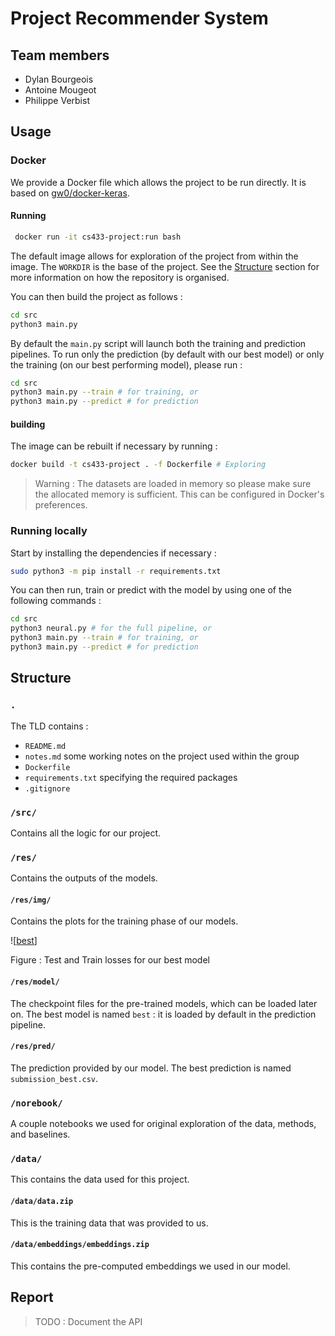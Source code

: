 # Project Recommender System

## Team members

* Dylan Bourgeois
* Antoine Mougeot
* Philippe Verbist

## Usage

### Docker

We provide a Docker file which allows the project to be run directly. It is
based on [gw0/docker-keras](https://github.com/gw0/docker-keras).

#### Running

```bash
 docker run -it cs433-project:run bash
```

The default image allows for exploration of the project from within the image.
The `WORKDIR` is the base of the project. See the [Structure](#) section for more
information on how the repository is organised.

You can then build the project as follows :

```bash
cd src
python3 main.py
```

By default the `main.py` script will launch both the training and prediction
pipelines. To run only the prediction (by default with our best model) or only
the training (on our best performing model), please run :

```bash
cd src
python3 main.py --train # for training, or
python3 main.py --predict # for prediction
```

#### building

The image can be rebuilt if necessary by running :

```bash
docker build -t cs433-project . -f Dockerfile # Exploring
```
> Warning : The datasets are loaded in memory so please make sure the allocated
memory is sufficient. This can be configured in Docker's preferences.

### Running locally

Start by installing the dependencies if necessary :

```bash
sudo python3 -m pip install -r requirements.txt
```

You can then run, train or predict with the model by using one of
the following commands :

```bash
cd src
python3 neural.py # for the full pipeline, or
python3 main.py --train # for training, or
python3 main.py --predict # for prediction
```  

## Structure

### `.`
The TLD contains :
* `README.md`
* `notes.md` some working notes on the project used within the group
* `Dockerfile`
* `requirements.txt` specifying the required packages
* `.gitignore`

### `/src/`

Contains all the logic for our project.

### `/res/`

Contains the outputs of the models.

#### `/res/img/`

Contains the plots for the training phase of our models.

![[best](Deep_Full_Final_1059256_train_117696_test_128_features_Adam_categorical_crossentropy_categorical_)]

Figure : Test and Train losses for our best model

#### `/res/model/`

The checkpoint files for the pre-trained models, which can be loaded later on.
The best model is named `best` : it is loaded by default in the prediction pipeline.

#### `/res/pred/`

The prediction provided by our model. The best prediction is named `submission_best.csv`.

### `/norebook/`

A couple notebooks we used for original exploration of the data, methods, and baselines.

### `/data/`

This contains the data used for this project.

#### `/data/data.zip`

This is the training data that was provided to us.

#### `/data/embeddings/embeddings.zip`

This contains the pre-computed embeddings we used in our model.

## Report



> TODO : Document the API
